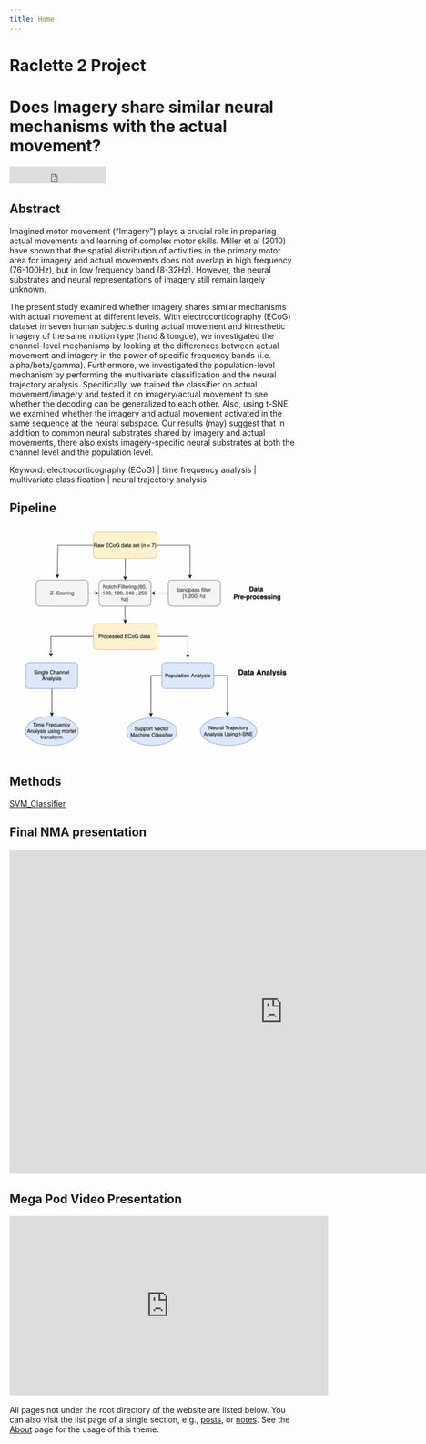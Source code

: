 ```yaml
---
title: Home
---
```


# Raclette 2 Project

# Does Imagery share similar neural mechanisms with the actual movement?
<iframe
              src="https://ghbtns.com/github-btn.html?user=Xianhui-He&repo=Raclette-Group-2-ECoG-Motor-Imagery&type=star&count=true&size=large"
              width="170"
              height="30"
              frameBorder="0"
              scrolling="0"
            ></iframe>

## Abstract

Imagined motor movement (“Imagery”) plays a crucial role in preparing actual movements and learning of complex motor skills. Miller et al (2010) have shown that the spatial distribution of activities in the primary motor area for imagery and actual movements does not overlap in high frequency (76-100Hz), but in low frequency band (8-32Hz). However, the neural substrates and neural representations of imagery still remain largely unknown.  

The present study examined whether imagery shares similar mechanisms with actual movement at different levels. With electrocorticography (ECoG) dataset in seven human subjects during actual movement and kinesthetic imagery of the same motion type (hand & tongue), we investigated the channel-level mechanisms by looking at the differences between actual movement and imagery in the power of specific frequency bands (i.e. alpha/beta/gamma). Furthermore, we investigated the population-level mechanism by performing the multivariate classification and the neural trajectory analysis. Specifically, we trained the classifier on actual movement/imagery and tested it on imagery/actual movement to see whether the decoding can be generalized to each other. Also, using t-SNE, we examined whether the imagery and actual movement activated in the same sequence at the neural subspace. 
Our results (may) suggest that in addition to common neural substrates shared by imagery and actual movements, there also exists imagery-specific neural substrates at both the channel level and the population level.

Keyword: electrocorticography (ECoG) | time frequency analysis | multivariate classification | neural trajectory analysis 

## Pipeline

![Our Pipeline](./workflow.png)

## Methods
[SVM_Classifier](https://colab.research.google.com/drive/1uvMhvG79c82Tz17Ww7ZzYgOmFcqWSeUg?usp=sharing)

## Final NMA presentation
<!-- in this way you could embed a google slide -->
<iframe src="https://docs.google.com/presentation/d/e/2PACX-1vRekabko67saRPFExJH1pv0KXn1ggVGiBBZRtcx-MkGgPGiQB-cNND9losV_u7_fc9lF5bHBwSAae71/embed?start=false&loop=false&delayms=3000" frameborder="0" width="960" height="569" allowfullscreen="true" mozallowfullscreen="true" webkitallowfullscreen="true"></iframe>

## Mega Pod Video Presentation
<iframe width="560" height="315" src="https://www.youtube.com/watch?v=PssENb1xvtw" title="YouTube video player" frameborder="0" allow="accelerometer; autoplay; clipboard-write; encrypted-media; gyroscope; picture-in-picture" allowfullscreen></iframe>




All pages not under the root directory of the website are listed below. You can also visit the list page of a single section, e.g., [posts](/post/), or [notes](/note/). See the [About](/about/) page for the usage of this theme.
